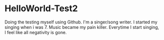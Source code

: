 # HelloWorld-Test2
Doing the testing myself using Github.
I'm a singer/song writer. I started my singing when i was 7. Music became my pain killer. Everytime I start singing, 
I feel like all negativity is gone.
